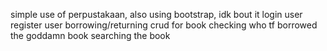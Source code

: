 simple use of perpustakaan, also using bootstrap, idk bout it
login user
register user
borrowing/returning
crud for book
checking who tf borrowed the goddamn book
searching the book
